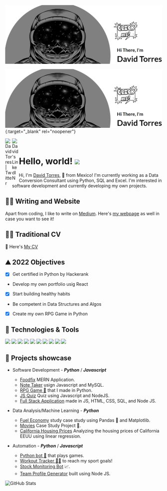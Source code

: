 <a href="https://whyiliketocode.herokuapp.com/">
  <img src=header_image.png>
</a>

[![Header](header_image.png)](https://whyiliketocode.herokuapp.com/){:target="_blank" rel="noopener"}

<a href="https://twitter.com/davidtorresc8">
  <img align="left" alt="David Torres | Twitter" width="22px" src="https://raw.githubusercontent.com/peterthehan/peterthehan/master/assets/twitter.svg" />
</a>
<a href="https://www.linkedin.com/in/david-tc/">
  <img align="left" alt="David's LinkedIN" width="22px" src="https://raw.githubusercontent.com/peterthehan/peterthehan/master/assets/linkedin.svg" />
</a>

<br />

# Hello, world! <img src="https://raw.githubusercontent.com/MartinHeinz/MartinHeinz/master/wave.gif" width = "40">


Hi, I'm [David Torres](https://www.linkedin.com/in/david-tc/), 🚀 from Mexico! I'm currently working as a Data Conversion Consultant using Python, SQL and Excel. I'm interested in software development and currently developing my own projects.

## ✍🏻 Writing and Website

Apart from coding, I like to write on [Medium](https://davidtorresc.medium.com/). Here's [my webpage](https://davidtc8.github.io/My_portfolio/) as well in case you want to see it! 

## 👨‍💻 Traditional CV

📝 Here's [My CV](https://drive.google.com/file/d/1GFmZVWXxNLmH60lDJfoRpzhSg8OdpRp3/view?usp=sharing)
  
## ⛰️ 2022 Objectives

- [x] Get certified in Python by Hackerank
- Develop my own portfolio usig React
- [x] Start building healthy habits
- Be competent in Data Structures and Algos
- [x] Create my own RPG Game in Python 

## 🤖 Technologies & Tools

![](https://img.shields.io/badge/Editor-VS-informational?style=flat&logo=visualstudio&logoColor=white&color=11A1FF)
![](https://img.shields.io/badge/Code-Python-informational?style=flat&logo=python&logoColor=white&color=11A1FF)
![](https://img.shields.io/badge/Code-Flask-informational?style=flat&logo=flask&logoColor=white&color=11A1FF)
![](https://img.shields.io/badge/Data-Pandas-informational?style=flat&logo=pandas&logoColor=white&color=11A1FF)
![](https://img.shields.io/badge/Code-Selenium-informational?style=flat&logo=selenium&logoColor=white&color=11A1FF)
![](https://img.shields.io/badge/Code-Javascript-informational?style=flat&logo=javascript&logoColor=white&color=11A1FF)
![](https://img.shields.io/badge/Tools-SQL-informational?style=flat&logo=postgresql&logoColor=white&color=11A1FF)
![](https://img.shields.io/badge/Editor-Pycharm-informational?style=flat&logo=pycharm&logoColor=white&color=11A1FF)
![](https://img.shields.io/badge/Code-GitHub-informational?style=flat&logo=github&logoColor=white&color=11A1FF)
![](https://img.shields.io/badge/Code-Git-informational?style=flat&logo=git&logoColor=white&color=11A1FF)

## 💼 Projects showcase

- Software Development - _**Python**_ / _**Javascript**_
  - [Foodfix](https://foodfix.mx/) MERN Application.
  - [Note Taker](https://note-taking-app-js.herokuapp.com/) usign Javascript and MySQL.
  - [RPG Game 🎲](https://github.com/davidtc8/My_First_RPG_Game) that I made in Python.
  - [JS Quiz](https://davidtc8.github.io/JS-Quiz/) Quiz using Javascript and NodeJS.
  - [Full Stack Application](https://github.com/davidtc8/Food-fix) made in JS, HTML, CSS, SQL, and Node JS.

- Data Analysis/Machine Learning - _**Python**_
  - [Fuel Economy](https://github.com/davidtc8/Fuel_Economy_Data_Analysis) study case study using Pandas 🐼 and Matplotlib.
  - [Movies](https://github.com/davidtc8/Movies_Data_Analysis) Case Study Project 🎥. 
  - [California Housing Prices](https://github.com/davidtc8/California-Housing-Prices) Analyzing the housing prices of California EEUU using linear regression.

- Automation - _**Python**_ / _**Javascript**_
  - [Python bot 🤖](https://github.com/davidtc8/Automated_game_playing_bot) that plays games.
  - [Workout Tracker 🏃‍♂️](https://github.com/davidtc8/Workout_Tracker) to reach my sport goals!
  - [Stock Monitoring Bot](https://github.com/davidtc8/Stock-Monitoring-Project) 📈.
  - [Team Profile Generator](https://github.com/davidtc8/team-profile-gen) built using Node JS.

![GitHub Stats](https://github-readme-stats.vercel.app/api?username=davidtc8&theme=radical)
